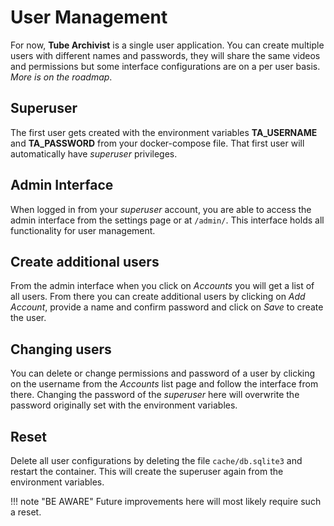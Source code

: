# User Management

For now, **Tube Archivist** is a single user application. You can create multiple users with different names and passwords, they will share the same videos and permissions but some interface configurations are on a per user basis. *More is on the roadmap*.

## Superuser
The first user gets created with the environment variables **TA_USERNAME** and **TA_PASSWORD** from your docker-compose file. That first user will automatically have *superuser* privileges. 

## Admin Interface
When logged in from your *superuser* account, you are able to access the admin interface from the settings page or at `/admin/`. This interface holds all functionality for user management.

## Create additional users
From the admin interface when you click on *Accounts* you will get a list of all users. From there you can create additional users by clicking on *Add Account*, provide a name and confirm password and click on *Save* to create the user.

## Changing users
You can delete or change permissions and password of a user by clicking on the username from the *Accounts* list page and follow the interface from there. Changing the password of the *superuser* here will overwrite the password originally set with the environment variables.

## Reset
Delete all user configurations by deleting the file `cache/db.sqlite3` and restart the container. This will create the superuser again from the environment variables.

!!! note "BE AWARE"
    Future improvements here will most likely require such a reset.